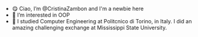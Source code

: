 - 😋 Ciao, I’m @CristinaZambon and I'm a newbie here 
- 👀 I’m interested in OOP
- 📝 I studied Computer Engineering at Politcnico di Torino, in Italy. I did an amazing challenging exchange at Mississippi State University.
 
<!---
CristinaZambon/CristinaZambon is a ✨ special ✨ repository because its `README.md` (this file) appears on your GitHub profile.
You can click the Preview link to take a look at your changes.
--->
